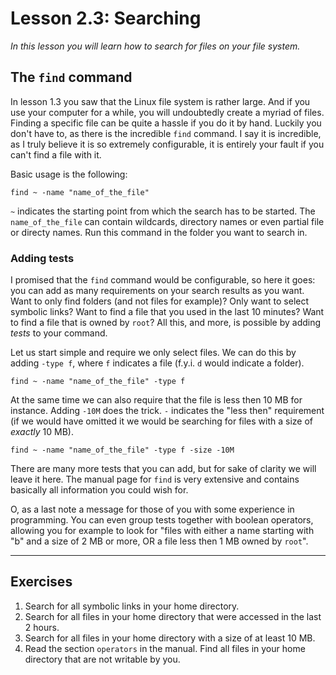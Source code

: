 # Lesson 2.3: Searching
*In this lesson you will learn how to search for files on your file system.*

## The `find` command
In lesson 1.3 you saw that the Linux file system is rather large. And if you use your computer for a while, you will undoubtedly create a myriad of files. Finding a specific file can be quite a hassle if you do it by hand. Luckily you don't have to, as there is the incredible `find` command. I say it is incredible, as I truly believe it is so extremely configurable, it is entirely your fault if you can't find a file with it.

Basic usage is the following:

```
find ~ -name "name_of_the_file"
```

`~` indicates the starting point from which the search has to be started. The `name_of_the_file` can contain wildcards, directory names or even partial file or directy names. Run this command in the folder you want to search in.

### Adding tests
I promised that the `find` command would be configurable, so here it goes: you can add as many requirements on your search results as you want. Want to only find folders (and not files for example)? Only want to select symbolic links? Want to find a file that you used in the last 10 minutes? Want to find a file that is owned by `root`? All this, and more, is possible by adding *tests* to your command.

Let us start simple and require we only select files. We can do this by adding `-type f`, where `f` indicates a file (f.y.i. `d` would indicate a folder).

```
find ~ -name "name_of_the_file" -type f
```

At the same time we can also require that the file is less then 10 MB for instance. Adding `-10M` does the trick. `-` indicates the "less then" requirement (if we would have omitted it we would be searching for files with a size of *exactly* 10 MB).

```
find ~ -name "name_of_the_file" -type f -size -10M
```

There are many more tests that you can add, but for sake of clarity we will leave it here. The manual page for `find` is very extensive and contains basically all information you could wish for.

O, as a last note a message for those of you with some experience in programming. You can even group tests together with boolean operators, allowing you for example to look for "files with either a name starting with "b" and a size of 2 MB or more, OR a file less then 1 MB owned by `root`".

---
## Exercises
1. Search for all symbolic links in your home directory.
2. Search for all files in your home directory that were accessed in the last 2 hours.
3. Search for all files in your home directory with a size of at least 10 MB.
4. Read the section `operators` in the manual. Find all files in your home directory that are not writable by you.
